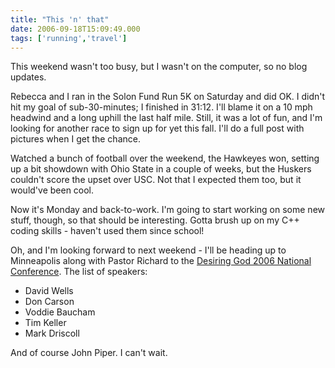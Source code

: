 ```yaml
---
title: "This 'n' that"
date: 2006-09-18T15:09:49.000
tags: ['running','travel']
---
```


This weekend wasn't too busy, but I wasn't on the computer, so no blog updates.

Rebecca and I ran in the Solon Fund Run 5K on Saturday and did OK. I didn't hit my goal of sub-30-minutes; I finished in 31:12. I'll blame it on a 10 mph headwind and a long uphill the last half mile. Still, it was a lot of fun, and I'm looking for another race to sign up for yet this fall. I'll do a full post with pictures when I get the chance.

Watched a bunch of football over the weekend, the Hawkeyes won, setting up a bit showdown with Ohio State in a couple of weeks, but the Huskers couldn't score the upset over USC. Not that I expected them too, but it would've been cool.

Now it's Monday and back-to-work. I'm going to start working on some new stuff, though, so that should be interesting. Gotta brush up on my C++ coding skills - haven't used them since school!

Oh, and I'm looking forward to next weekend - I'll be heading up to Minneapolis along with Pastor Richard to the [Desiring God 2006 National Conference](http://www.desiringgod.org/Events/NationalConferences/Archives/2006/). The list of speakers:

- David Wells
- Don Carson
- Voddie Baucham
- Tim Keller
- Mark Driscoll

And of course John Piper. I can't wait.
